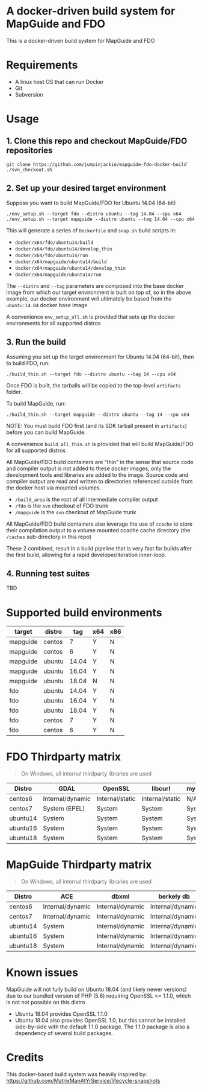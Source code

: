 # A docker-driven build system for MapGuide and FDO

This is a docker-driven build system for MapGuide and FDO

# Requirements

 * A linux host OS that can run Docker
 * Git
 * Subversion

# Usage

## 1. Clone this repo and checkout MapGuide/FDO repositories

```
git clone https://github.com/jumpinjackie/mapguide-fdo-docker-build`
./svn_checkout.sh
```

## 2. Set up your desired target environment

Suppose you want to build MapGuide/FDO for Ubuntu 14.04 (64-bit)

```
./env_setup.sh --target fdo --distro ubuntu --tag 14.04 --cpu x64
./env_setup.sh --target mapguide --distro ubuntu --tag 14.04 --cpu x64
```

This will generate a series of `Dockerfile` and `snap.sh` build scripts in:

 * `docker/x64/fdo/ubuntu14/build`
 * `docker/x64/fdo/ubuntu14/develop_thin`
 * `docker/x64/fdo/ubuntu14/run`
 * `docker/x64/mapguide/ubuntu14/build`
 * `docker/x64/mapguide/ubuntu14/develop_thin`
 * `docker/x64/mapguide/ubuntu14/run`

The `--distro` and `--tag` parameters are composed into the base docker image from which our target environment is built on top of, so in the above example, our docker environment will ultimately be based from the `ubuntu:14.04` docker base image

A convenience `env_setup_all.sh` is provided that sets up the docker environments for all supported distros

## 3. Run the build

Assuming you set up the target environment for Ubuntu 14.04 (64-bit), then to build FDO, run:

```
./build_thin.sh --target fdo --distro ubuntu --tag 14 --cpu x64
```

Once FDO is built, the tarballs will be copied to the top-level `artifacts` folder.

To build MapGuide, run:

```
./build_thin.sh --target mapguide --distro ubuntu --tag 14 --cpu x64
```

NOTE: You must build FDO first (and its SDK tarball present in `artifacts`) before you can build MapGuide.

A convenience `build_all_thin.sh` is provided that will build MapGuide/FDO for all supported distros

All MapGuide/FDO build containers are "thin" in the sense that source code and compiler output is not added to these docker images, only the development tools and libraries are added to the image. Source code and compiler output are read and written to directories referenced outside from the docker host via mounted volumes.

 * `/build_area` is the root of all intermediate compiler output
 * `/fdo` is the `svn` checkout of FDO trunk
 * `/mapguide` is the `svn` checkout of MapGuide trunk

All MapGuide/FDO build containers also leverage the use of `ccache` to store their compilation output to a volume mounted ccache cache directory (the `/caches` sub-directory in this repo)

These 2 combined, result in a build pipeline that is very fast for builds after the first build, allowing for a rapid developer/iteration inner-loop.

## 4. Running test suites

TBD

# Supported build environments

|target  |distro|tag  |x64|x86|
|--------|------|-----|---|---|
|mapguide|centos|7    | Y | N |
|mapguide|centos|6    | Y | N |
|mapguide|ubuntu|14.04| Y | N |
|mapguide|ubuntu|16.04| Y | N |
|mapguide|ubuntu|18.04| N | N |
|fdo     |ubuntu|14.04| Y | N |
|fdo     |ubuntu|16.04| Y | N |
|fdo     |ubuntu|18.04| Y | N |
|fdo     |centos|7    | Y | N |
|fdo     |centos|6    | Y | N |

# FDO Thirdparty matrix

> On Windows, all internal thirdparty libraries are used

| Distro   | GDAL             | OpenSSL         | libcurl         | mysqlclient | mariadbclient   | libpq           | xalan-c          | xerces-c          |
|----------|------------------|-----------------|-----------------|-------------|-----------------|-----------------|------------------|-------------------|
| centos6  | Internal/dynamic | Internal/static | Internal/static | N/A         | Internal/static | Internal/static | Internal/dynamic | Internal/dynamic |
| centos7  | System (EPEL)    | System          | System          | System      | N/A             | System          | System           | System            |
| ubuntu14 | System           | System          | System          | System      | N/A             | System          | System           | System            |
| ubuntu16 | System           | System          | System          | System      | N/A             | System          | System           | System            |
| ubuntu18 | System           | System          | System          | System      | N/A             | System          | System           | System            |

# MapGuide Thirdparty matrix

> On Windows, all internal thirdparty libraries are used

| Distro   | ACE              | dbxml            | berkely db       | xqilla           | geos            | gd              | libpng          | freetype        | libjpeg         | zlib            | xerces-c         |
|----------|------------------|------------------|------------------|------------------|-----------------|-----------------|-----------------|-----------------|-----------------|-----------------|------------------|
| centos6  | Internal/dynamic | Internal/dynamic | Internal/dynamic | Internal/dynamic | Internal/static | Internal/static | Internal/static | Internal/static | Internal/static | Internal/static | Internal/dynamic |
| centos7  | Internal/dynamic | Internal/dynamic | Internal/dynamic | Internal/dynamic | System          | System          | System          | System          | System          | System          | System           |
| ubuntu14 | System           | Internal/dynamic | Internal/dynamic | Internal/dynamic | System          | System          | System          | System          | System          | System          | System           |
| ubuntu16 | System           | Internal/dynamic | Internal/dynamic | Internal/dynamic | System          | System          | System          | System          | System          | System          | System           |
| ubuntu18 | System           | Internal/dynamic | Internal/dynamic | Internal/dynamic | System          | System          | System          | System          | System          | System          | System           |

# Known issues

MapGuide will not fully build on Ubuntu 18.04 (and likely newer versions) due to our bundled version of PHP (5.6) requiring OpenSSL <= 1.1.0, which is not not possible on this distro

 * Ubuntu 18.04 provides OpenSSL 1.1.0
 * Ubuntu 18.04 also provides OpenSSL 1.0, but this cannot be installed side-by-side with the default 1.1.0 package. The 1.1.0 package is also a dependency of several build packages.

# Credits

This docker-based build system was heavily inspired by: https://github.com/MatrixManAtYrService/lifecycle-snapshots
